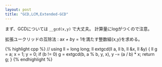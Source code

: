 ```yaml
---
layout: post
title: "GCD,LCM,Extended-GCD"
---
```


まず、GCDについては ` __gcd(x,y) ` で大丈夫。
計算量にlogがつくので注意。

拡張ユークリッドの互除法 : a*x + b*y = 1を満たす整数組{x,y}を求める。

{% highlight cpp %}
// using ll = long long;
ll extgcd(ll a, ll b, ll &x, ll &y) {
    ll g = a;
    x = 1;
    y = 0;
    if (b != 0) g = extgcd(b, a % b, y, x), y -= (a / b) * x;
    return g;
}
{% endhighlight %}
